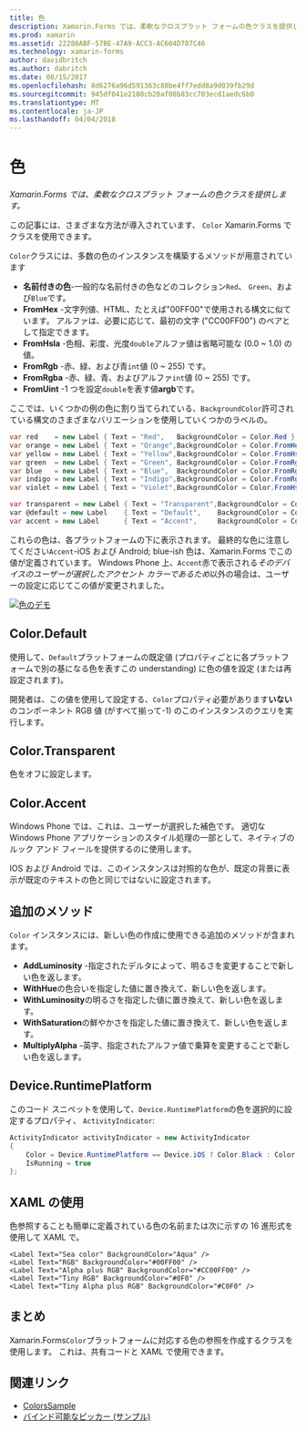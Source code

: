 ```yaml
---
title: 色
description: Xamarin.Forms では、柔軟なクロスプラット フォームの色クラスを提供します。
ms.prod: xamarin
ms.assetid: 22288ABF-57BE-47A9-ACC3-AC604D787C46
ms.technology: xamarin-forms
author: davidbritch
ms.author: dabritch
ms.date: 08/15/2017
ms.openlocfilehash: 8d6276a96d591363c88be4ff7edd8a9d039fb29d
ms.sourcegitcommit: 945df041e2180cb20af08b83cc703ecd1aedc6b0
ms.translationtype: MT
ms.contentlocale: ja-JP
ms.lasthandoff: 04/04/2018
---
```

# <a name="colors"></a>色

_Xamarin.Forms では、柔軟なクロスプラット フォームの色クラスを提供します。_

この記事には、さまざまな方法が導入されています、 `Color` Xamarin.Forms でクラスを使用できます。

`Color`クラスには、多数の色のインスタンスを構築するメソッドが用意されています

-  **名前付きの色**-一般的な名前付きの色などのコレクション`Red`、 `Green`、および`Blue`です。
-  **FromHex** -文字列値、HTML、たとえば"00FF00"で使用される構文に似ています。 アルファは、必要に応じて、最初の文字 ("CC00FF00") のペアとして指定できます。
-  **FromHsla** -色相、彩度、光度`double`アルファ値は省略可能な (0.0 ~ 1.0) の値。
-  **FromRgb** -赤、緑、および青`int`値 (0 ~ 255) です。
-  **FromRgba** -赤、緑、青、およびアルファ`int`値 (0 ~ 255) です。
-  **FromUint** -1 つを設定`double`を表す値**argb**です。

ここでは、いくつかの例の色に割り当てられている、`BackgroundColor`許可されている構文のさまざまなバリエーションを使用していくつかのラベルの。

```csharp
var red    = new Label { Text = "Red",   BackgroundColor = Color.Red };
var orange = new Label { Text = "Orange",BackgroundColor = Color.FromHex("FF6A00") };
var yellow = new Label { Text = "Yellow",BackgroundColor = Color.FromHsla(0.167, 1.0, 0.5, 1.0) };
var green  = new Label { Text = "Green", BackgroundColor = Color.FromRgb (38, 127, 0) };
var blue   = new Label { Text = "Blue",  BackgroundColor = Color.FromRgba(0, 38, 255, 255) };
var indigo = new Label { Text = "Indigo",BackgroundColor = Color.FromRgb (0, 72, 255) };
var violet = new Label { Text = "Violet",BackgroundColor = Color.FromHsla(0.82, 1, 0.25, 1) };

var transparent = new Label { Text = "Transparent",BackgroundColor = Color.Transparent };
var @default = new Label    { Text = "Default",    BackgroundColor = Color.Default };
var accent = new Label      { Text = "Accent",     BackgroundColor = Color.Accent };
```

これらの色は、各プラットフォームの下に表示されます。 最終的な色に注意してください`Accent`-iOS および Android; blue-ish 色は、Xamarin.Forms でこの値が定義されています。 Windows Phone 上、`Accent`赤で表示される*そのデバイスのユーザーが選択したアクセント カラーであるため*以外の場合は、ユーザーの設定に応じてこの値が変更されました。

 [![色のデモ](colors-images/colors-sml.png "色デモ")](colors-images/colors.png#lightbox "色デモ")

## <a name="colordefault"></a>Color.Default

使用して、`Default`プラットフォームの既定値 (プロパティごとに各プラットフォームで別の基になる色を表すこの understanding) に色の値を設定 (または再設定されます)。

開発者は、この値を使用して設定する、`Color`プロパティ必要があります**いない**のコンポーネント RGB 値 (がすべて揃って-1) のこのインスタンスのクエリを実行します。

## <a name="colortransparent"></a>Color.Transparent

色をオフに設定します。

## <a name="coloraccent"></a>Color.Accent

Windows Phone では、これは、ユーザーが選択した補色です。 適切な Windows Phone アプリケーションのスタイル処理の一部として、ネイティブのルック アンド フィールを提供するのに使用します。

IOS および Android では、このインスタンスは対照的な色が、既定の背景に表示が既定のテキストの色と同じではないに設定されます。

## <a name="additional-methods"></a>追加のメソッド

`Color` インスタンスには、新しい色の作成に使用できる追加のメソッドが含まれます。

-  **AddLuminosity** -指定されたデルタによって、明るさを変更することで新しい色を返します。
-  **WithHue**の色合いを指定した値に置き換えて、新しい色を返します。
-  **WithLuminosity**の明るさを指定した値に置き換えて、新しい色を返します。
-  **WithSaturation**の鮮やかさを指定した値に置き換えて、新しい色を返します。
-  **MultiplyAlpha** -英字、指定されたアルファ値で乗算を変更することで新しい色を返します。

## <a name="deviceruntimeplatform"></a>Device.RuntimePlatform

このコード スニペットを使用して、`Device.RuntimePlatform`の色を選択的に設定するプロパティ、 `ActivityIndicator`:

```csharp
ActivityIndicator activityIndicator = new ActivityIndicator
{
    Color = Device.RuntimePlatform == Device.iOS ? Color.Black : Color.Default,
    IsRunning = true
};
```

## <a name="using-from-xaml"></a>XAML の使用

色参照することも簡単に定義されている色の名前または次に示すの 16 進形式を使用して XAML で。

```xaml
<Label Text="Sea color" BackgroundColor="Aqua" />
<Label Text="RGB" BackgroundColor="#00FF00" />
<Label Text="Alpha plus RGB" BackgroundColor="#CC00FF00" />
<Label Text="Tiny RGB" BackgroundColor="#0F0" />
<Label Text="Tiny Alpha plus RGB" BackgroundColor="#C0F0" />
```

## <a name="summary"></a>まとめ

Xamarin.Forms`Color`プラットフォームに対応する色の参照を作成するクラスを使用します。 これは、共有コードと XAML で使用できます。


## <a name="related-links"></a>関連リンク

- [ColorsSample](https://developer.xamarin.com/samples/WorkingWithColors)
- [バインド可能なピッカー (サンプル)](https://developer.xamarin.com/samples/xamarin-forms/UserInterface/BindablePicker/)
